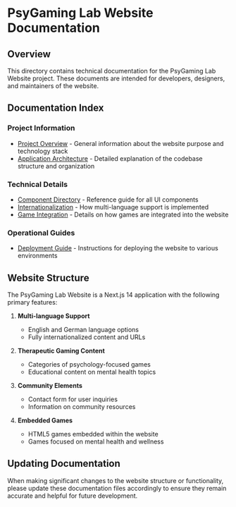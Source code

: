 # PsyGaming Lab Website Documentation

## Overview
This directory contains technical documentation for the PsyGaming Lab Website project. These documents are intended for developers, designers, and maintainers of the website.

## Documentation Index

### Project Information
- [Project Overview](./project-overview.md) - General information about the website purpose and technology stack
- [Application Architecture](./application-architecture.md) - Detailed explanation of the codebase structure and organization

### Technical Details
- [Component Directory](./component-directory.md) - Reference guide for all UI components
- [Internationalization](./internationalization.md) - How multi-language support is implemented
- [Game Integration](./game-integration.md) - Details on how games are integrated into the website

### Operational Guides
- [Deployment Guide](./deployment-guide.md) - Instructions for deploying the website to various environments

## Website Structure

The PsyGaming Lab Website is a Next.js 14 application with the following primary features:

1. **Multi-language Support**
   - English and German language options
   - Fully internationalized content and URLs

2. **Therapeutic Gaming Content**
   - Categories of psychology-focused games
   - Educational content on mental health topics

3. **Community Elements**
   - Contact form for user inquiries
   - Information on community resources

4. **Embedded Games**
   - HTML5 games embedded within the website
   - Games focused on mental health and wellness

## Updating Documentation

When making significant changes to the website structure or functionality, please update these documentation files accordingly to ensure they remain accurate and helpful for future development. 